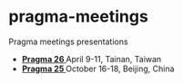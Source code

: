 pragma-meetings
===============

Pragma meetings presentations

+ **[Pragma 26 ](pragma26/readme.md)** April 9-11, Tainan, Taiwan 
+ **[Pragma 25 ](pragma25/readme.md)** October 16-18, Beijing, China
